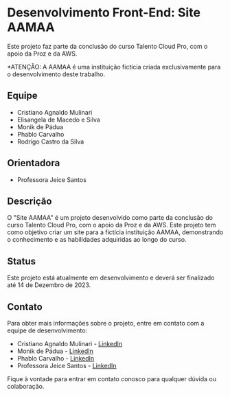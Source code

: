 # Desenvolvimento Front-End: Site AAMAA

Este projeto faz parte da conclusão do curso Talento Cloud Pro, com o apoio da Proz e da AWS. 

*ATENÇÃO: A AAMAA é uma instituição fictícia criada exclusivamente para o desenvolvimento deste trabalho.

## Equipe

- Cristiano Agnaldo Mulinari
- Elisangela de Macedo e Silva
- Monik de Pádua
- Phablo Carvalho
- Rodrigo Castro da Silva

## Orientadora

- Professora Jeice Santos

## Descrição

O "Site AAMAA" é um projeto desenvolvido como parte da conclusão do curso Talento Cloud Pro, com o apoio da Proz e da AWS. Este projeto tem como objetivo criar um site para a fictícia instituição AAMAA, demonstrando o conhecimento e as habilidades adquiridas ao longo do curso.


## Status

Este projeto está atualmente em desenvolvimento e deverá ser finalizado até 14 de Dezembro de 2023. 

## Contato

Para obter mais informações sobre o projeto, entre em contato com a equipe de desenvolvimento:

- Cristiano Agnaldo Mulinari - [LinkedIn](https://www.linkedin.com/in/cristiano-mulinari-tecnologia/)
- Monik de Pádua - [LinkedIn](https://www.linkedin.com/in/monikpaduaa)
- Phablo Carvalho - [LinkedIn](https://www.linkedin.com/in/phablo--carvalho/)
- Professora Jeice Santos - [LinkedIn](https://www.linkedin.com/in/jeicesantos/)

Fique à vontade para entrar em contato conosco para qualquer dúvida ou colaboração.
